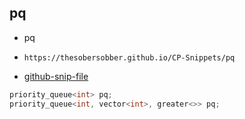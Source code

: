 
## pq

- pq
- ```
  https://thesobersobber.github.io/CP-Snippets/pq
  ```
- [github-snip-file](https://github.com/theSoberSobber/CP-Snippets/blob/main/snippets.json#L2067)

```cpp
priority_queue<int> pq;
priority_queue<int, vector<int>, greater<>> pq;
```

